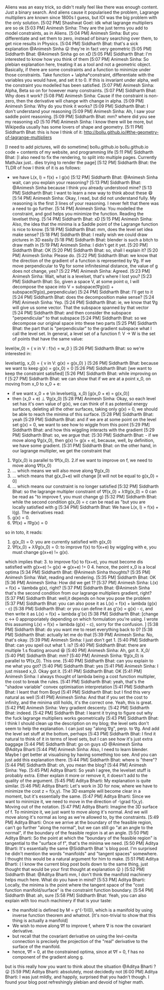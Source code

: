  Aliens was an easy trick, so didn't really feel like there was enough content. Just a binary search. And aliens cause it popularised the problem, Lagrange multipliers are known since 1800s I guess, but IOI was the big problem with the only solution.
[5:02 PM] Shashwat Goel: idk what lagrange multipliers are so ok
[5:03 PM] Animesh Sinha: They are the just terms you add to model constraints, as in Aliens.
[5:04 PM] Animesh Sinha: But you differentiate and set them to zero, instead of binary searching over them, to get nice results in Physics.
[5:04 PM] Siddharth Bhat: that's a sick explanation @Animesh Sinha  :stuck_out_tongue: they're in fact very geometric
[5:05 PM] Siddharth Bhat: @Animesh Sinha go on xD
[5:05 PM] Siddharth Bhat: I'm interested to know how you think of them
[5:07 PM] Animesh Sinha: So plebian explanation here, treating it as a tool and not a geometric object. Basically, if there are some constraints and a function to minimize under those constraints. Take function + \alpha*constraint, differentiate with the variables you would have, and set it to 0. If this is invariant under alpha, well the constraint you modelled has been satisfied.
[5:07 PM] Animesh Sinha: Alpha, Beta so on for however many constraints.
[5:07 PM] Siddharth Bhat: Why does it work?
[5:08 PM] Animesh Sinha: Cause if the constraint is non-zero, then the derivative will change with change in alpha.
[5:09 PM] Animesh Sinha: Why do you think it works?
[5:09 PM] Siddharth Bhat: I don't understand your reasoning
[5:09 PM] Animesh Sinha: Ah, I saw your saddle point reasoning.
[5:09 PM] Siddharth Bhat: mm? where did you see my reasoning xD
[5:10 PM] Animesh Sinha: I know there will be more, but Wikipedia usually has some lovers of shape and geometry.
[5:11 PM] Siddharth Bhat: this is how I think of it: 
http://bollu.github.io/#the-geometry-of-lagrange-multipliers

[I need to add pictures, will do sometime]
bollu.github.io
bollu.github.io
code + contents of my website, and programming life
[5:11 PM] Siddharth Bhat: [I also need to fix the rendering, to split into multiple pages. Currently MathJax just.. dies trying to render the page]
[5:12 PM] Siddharth Bhat: the TLDR of how I think of it is as follows:
- we have L(x, l) = f(x) + l g(x)
[5:12 PM] Siddharth Bhat: @Animesh Sinha wait, can you explain your reasoning?
[5:13 PM] Siddharth Bhat: @Animesh Sinha because I think you already understood mine?
[5:13 PM] Siddharth Bhat: I want to learn a new way to think about these :smile:
[5:14 PM] Animesh Sinha: Okay, I read, but did not understand fully. My reasoning is the first 3 lines of your reasoning. I never felt that there was a need to go further.
[5:14 PM] Animesh Sinha: You modelled the constraint, and god helps you minimize the function. Reading the levelset thing.
[5:14 PM] Siddharth Bhat: xD
[5:15 PM] Animesh Sinha: Also, the idea that the minima is a Saddle point of the Lagrange function is nice to know.
[5:18 PM] Siddharth Bhat: mm, does the level set idea make sense?
[5:18 PM] Siddharth Bhat: I really wish we could draw pictures in 3D easily
[5:18 PM] Siddharth Bhat: blender is such a bitch to draw math in
[5:19 PM] Animesh Sinha: I didn't get it yet.
[5:20 PM] Siddharth Bhat: OK
[5:20 PM] Siddharth Bhat: so, shall I explain it?
[5:20 PM] Animesh Sinha: Please do.
[5:22 PM] Siddharth Bhat: we know that the direction of the gradient of a function is represented by ∇g. If we move perpendicular to ∇g for some infinitesimal distance, the value of g does not change, yes?
[5:22 PM] Animesh Sinha: Agreed.
[5:23 PM] Animesh Sinha: Wait, what is a levelset, that's where I lost you?
[5:23 PM] Siddharth Bhat: So, given a space V, at some point α, I will decompose the space into V = subspace(∇g(α)) + subspace(∇g(α)_perpendicular)
[5:24 PM] Siddharth Bhat: I'll get to it
[5:24 PM] Siddharth Bhat: does the decomposition make sense?
[5:24 PM] Animesh Sinha: Yep.
[5:24 PM] Siddharth Bhat: ie, we know that ∇g will give us some vector. That the subspace spanned by that vector
[5:24 PM] Siddharth Bhat: and then consider the subspace "perpendicular" to that subspace
[5:24 PM] Siddharth Bhat: so we decompose our original space into these two parts
[5:25 PM] Siddharth Bhat: the part that is "perpendicular" to the gradient subspace what I call the level set. In general, a level set of a function f: V -> W is the set of points that have the same value:

level(w_0) = { v in V : f(v) = w_0 }
[5:26 PM] Siddharth Bhat: so we're interested in:

levelset(g, x_0) = { v in V: g(x) = g(x_0) } 
[5:26 PM] Siddharth Bhat: because we want to keep g(x) = g(x_0) = 0
[5:26 PM] Siddharth Bhat: [we want to keep the constraint satisfied]
[5:26 PM] Siddharth Bhat: while improving on f
[5:27 PM] Siddharth Bhat: we can show that if we are at a point x_0, on moving from x_0 to x_0 + e:
- if we want x_0 + e \in levelset(g, x_0) [g(x_0 + e) = g(x_0)]
-  then (x_0 + e) ⊥ ∇g(x_0)
[5:28 PM] Animesh Sinha: Okay, so each level set has it's own value of g(x), we can think of it as potential energy surfaces, deleting all the other surfaces, taking only g(x) = 0, we should be able to reach the minima of this surface.
[5:28 PM] Siddharth Bhat: yeah
[5:29 PM] Siddharth Bhat: and if we are at some point on the level set g(x) = 0, we want to see how to wiggle from this point
[5:29 PM] Siddharth Bhat: and how this wiggling interacts with the gradient
[5:29 PM] Siddharth Bhat: so, we argue that:
[5:30 PM] Siddharth Bhat: - if we move along ∇g(x_0), then g(x) != g(x + e), because, well, by definition, we have some gradient.
[5:31 PM] Siddharth Bhat: on the other hand, in our lagrange multipler, we get the constraint that
1. ∇g(x_0) is parallel to ∇f(x_0). 
2.if we want to  improve on f, we need to move along ∇f(x_0)
3. ... which means we will also move along ∇g(x_0)
4. ... which means that g(x_0+e) will change [it will not be equal to g(x_0) = 0]
5. ... which means our constraint is no longer satisfied
[5:32 PM] Siddharth Bhat: so the lagrange multipler constraint of ∇f(x_0) + λ∇g(x_0) = 0 can be read as "to improve f, you must change g)
[5:32 PM] Siddharth Bhat: while the second condition g(x_0) = c can be read as "but you are locally satisfied with g
[5:34 PM] Siddharth Bhat: We have L(x, l) = f(x) + l(g). The derivatives read:
1. g(x) = 0.
2. ∇f(x) + l∇g(x) = 0

so in toto, it reads:
1. g(x_0) = 0: you are currently satisfied with g(x_0)
2. ∇f(x_0) + λ∇g(x_0) = 0: to improve f(x) to f(x+e) by wiggling with e, you must change g(x+e) != g(x).

which implies that:
3. to improve f(x) to f(x+e), you must become dis satisfied with g(x+e) != g(x) => g(x+e) != 0
4. hence, the point x_0 is a local optima
[5:34 PM] Siddharth Bhat: @Animesh Sinha thoughts?
[5:35 PM] Animesh Sinha: Wait, reading and rendering.
[5:35 PM] Siddharth Bhat: OK
[5:36 PM] Animesh Sinha: How did we get 1?
[5:37 PM] Animesh Sinha: L(x) = f(x) + \lambda g(x), right?
[5:37 PM] Siddharth Bhat: @Animesh Sinha that's the second condition from our lagrange multipliers gradient, right?
[5:37 PM] Siddharth Bhat: well,it depends on how you pose the problem
[5:37 PM] Siddharth Bhat: you can also pose it as L(x) = f(x) + lambda (g(x) - c)
[5:38 PM] Siddharth Bhat: or you can define it as g'(x) = g(x) - c, and then write it as L(x) = f(x) + lambda g'(x)
[5:38 PM] Siddharth Bhat: [change c <-> 0 approporiately depending on which formulation you're using. I wrote this assuming L(x) = f(x) + lambda (g(x) - c), sorry for the confusion. ]
[5:38 PM] Siddharth Bhat: do you want me to reset everything back to 0?
[5:38 PM] Siddharth Bhat: actually let me do that
[5:39 PM] Animesh Sinha: No, that's okay.
[5:39 PM] Animesh Sinha: I just don't get 1.
[5:40 PM] Siddharth Bhat: can you spell out what 1. is?
[5:40 PM] Siddharth Bhat: there are multiple 1.s floating around :laughing:
[5:40 PM] Animesh Sinha: Ah, got it. X_0/
[5:40 PM] Siddharth Bhat: mm?
[5:40 PM] Animesh Sinha: ∇g(x_0) is parallel to ∇f(x_0). This one.
[5:40 PM] Siddharth Bhat: can you explain to me what you got?
[5:40 PM] Siddharth Bhat: yes
[5:41 PM] Animesh Sinha: I just missed x_0. Okay got it.
[5:41 PM] Siddharth Bhat: OK
[5:41 PM] Animesh Sinha: I always thought of lambda being a cost function multipler, the cost to break the rules.
[5:41 PM] Siddharth Bhat: yeah, that's the "shadow variable" convex optimisation interpretation
[5:41 PM] Siddharth Bhat: I leant that from Boyd
[5:41 PM] Siddharth Bhat: but I find this very natural as well
[5:41 PM] Animesh Sinha: And that if you set the cost to infinity, and the minima still holds, it's the correct one. Yeah, this is great.
[5:42 PM] Animesh Sinha: Very gradient descenty.
[5:42 PM] Siddharth Bhat: indeed.
[5:42 PM] Siddharth Bhat: I learnt it trying to figure out why the fuck lagrange multipliers works geometrically
[5:43 PM] Siddharth Bhat: I think I should clean up the description on my blog; the level sets don't seem to help the explanation. I can just say "along ∇g",  perp. to ∇g. And add the level set stuff at the bottom, perhaps
[5:43 PM] Siddharth Bhat: I find it natural to think of it in terms of level sets, but I can see how it's just extra baggage
[5:44 PM] Siddharth Bhat: go on guys xD @Animesh Sinha @Aditya Bharti
[5:44 PM] Animesh Sinha: Also, I need to learn blender. Maybe I get better at visualising by having something too see. And you can just add this explanation there.
[5:44 PM] Siddharth Bhat: where is "there"?
[5:44 PM] Siddharth Bhat: oh, you mean the blog?
[5:44 PM] Animesh Sinha: Yep.
[5:45 PM] Aditya Bharti: So yeah I agree, the levelset stuff is probably extra. Either explain it more or remove it, it doesn't add to the quality of the argument.
[5:45 PM] Aditya Bharti: My explanation is quite similar.
[5:46 PM] Aditya Bharti: Let's work in 3D for now, where we have to minimize the cost z = f(x,y). The 3D example will become clear in a moment, but it's essentially the same.
[5:47 PM] Aditya Bharti: Since we want to minimize it, we need to move in the direction of -\grad f(x,y). Moving out of the notation.
[5:47 PM] Aditya Bharti: Imagine the 3D surface of f. To minimize it, we just want to move along it's normal. And we will move along it's normal as long as we're allowed to, by the constraints.
[5:49 PM] Aditya Bharti: Once we arrive at the boundary of the feasible region, can't go further "along the normal", but we can still go "at an angle to the normal", if the boundary of the feasible region is at an angle.
[5:50 PM] Aditya Bharti: So the point at which the "boundary of the feasible region" is tangential to the "surface of f", that's the minima we need.
[5:50 PM] Aditya Bharti: It's essentially the same @Siddharth Bhat 's blog post. I'm surprised he didn't mention the words "manifolds" and "tangent spaces" somewhere. I thought this would be a natural argument for him to make.
[5:51 PM] Aditya Bharti: ( I know the current blog post boils down to the same thing, just thought that would be your first thought at explanation :stuck_out_tongue: )
[5:52 PM] Siddharth Bhat: @Aditya Bharti  mm, I don't think the manifold machinery helps much here. What do you have in mind?
[5:53 PM] Aditya Bharti: Locally, the minima is the point where the tangent space of the "cost function manifold/surface" is the constraint function boundary.
[5:54 PM] Siddharth Bhat: ah, sure
[5:58 PM] Siddharth Bhat: Yeah, you can also explain with too much machinery if that is your taste:
- the manifold is defined by M = g^{-1}(0), which is a manifold by using inverse function theorem and whatnot. [It's non-trivial to show that this thing is actually a manifold]
- We wish to move along ∇f to improve f, where ∇ is now the covariant derivative.
- but recall that the covariant derivative on using the levi-cevita connection is precisely the projection of the "real" derivative to the surface of the manifold.
- hence, ∇f = 0, at the constrained optima, since at ∇f = 0, f has no component of the gradient along g.

but is this really how you want to think about the situation @Aditya Bharti ? :stuck_out_tongue:
[5:59 PM] Aditya Bharti: absolutely, most decidedly not
[6:00 PM] Aditya Bharti: I was just mildly, and happily, surprised that you hadn't though. I found your blog post refreshingly plebian and devoid of higher math.

